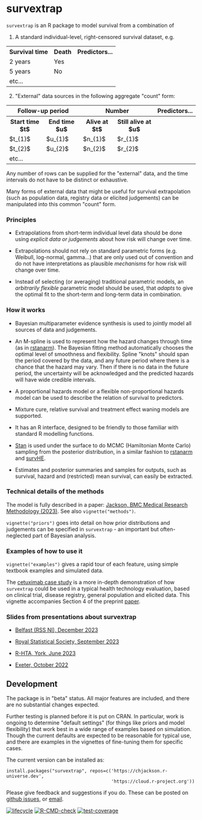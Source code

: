 # survextrap 

`survextrap` is an R package to model survival from a combination of 

1. A standard individual-level, right-censored survival dataset, e.g.

<table> 
<tr>
<th>Survival time</th>
<th>Death</th>
<th>Predictors...</th>
</tr> 

<tr>
<td> 2 years </td>
<td> Yes </td>
<td></td>
</tr>

<tr>
<td> 5 years </td>
<td> No </td>
<td></td>
</tr>

<tr>
<td>etc...</td>
<td></td>
</tr>

</table>

2. "External" data sources in the following aggregate "count" form:

<table> 
<tr>
<th colspan="2">Follow-up period </th>
<th colspan="2">Number</th>
<th>Predictors...</th>

</tr> 
<tr><th>Start time $t$</th><th>End time $u$</th><th>Alive at $t$</th><th>Still alive at $u$</th>
<th></th>
</tr>

<tr>
<td> $t_{1}$ </td>
<td> $u_{1}$ </td>
<td> $n_{1}$ </td>
<td> $r_{1}$ </td>
<td></td>
</tr>

<tr>
<td> $t_{2}$ </td>
<td> $u_{2}$ </td>
<td> $n_{2}$ </td>
<td> $r_{2}$ </td>
<td></td>
</tr>

<tr>
<td>etc...</td>
<td></td>
<td></td>
<td></td>
<td></td>

</tr>

</table>

Any number of rows can be supplied for the "external" data, and the time intervals do not have to be distinct or exhaustive. 

Many forms of external data that might be useful for survival extrapolation (such as population data, registry data or elicited judgements) can be manipulated into this common "count" form.

### Principles

* Extrapolations from short-term individual level data should be done using _explicit data or judgements_ about how risk will change over time. 

* Extrapolations should not rely on standard parametric forms (e.g. Weibull, log-normal, gamma...) that are only used out of convention and do not have interpretations as plausible _mechanisms_ for how risk will change over time.

* Instead of selecting (or averaging) traditional parametric models, an _arbitrarily flexible_ parametric model should be used, that _adapts_ to give the optimal fit to the short-term and long-term data in combination.


### How it works 

* Bayesian multiparameter evidence synthesis is used to jointly model all sources of data and judgements.

* An M-spline is used to represent how the hazard changes through time (as in [rstanarm](https://arxiv.org/abs/2002.09633)).  The Bayesian fitting method automatically chooses the optimal level of smoothness and flexibility.  Spline "knots" should span the period covered by the data, and any future period where there is a chance that the hazard may vary.  Then if there is no data in the future period, the uncertainty will be acknowledged and the predicted hazards will have wide credible intervals.

* A proportional hazards model or a flexible non-proportional hazards model can be used to describe the relation of survival to predictors. 

* Mixture cure, relative survival and treatment effect waning models are supported.

* It has an R interface, designed to be friendly to those familiar with standard R modelling functions.

* [Stan](https://mc-stan.org/) is used under the surface to do MCMC (Hamiltonian Monte Carlo) sampling from the posterior distribution, in a similar fashion to [rstanarm](https://mc-stan.org/rstanarm/) and [survHE](https://CRAN.R-project.org/package=survHE). 

* Estimates and posterior summaries and samples for outputs, such as survival, hazard and (restricted) mean survival, can easily be extracted.


### Technical details of the methods

The model is fully described in a paper: [Jackson, BMC Medical Research Methodology (2023)](https://doi.org/10.1186/s12874-023-02094-1).   See also `vignette("methods")`.

`vignette("priors")` goes into detail on how prior distributions and judgements can be specified in `survextrap` - an important but often-neglected part of Bayesian analysis. 


### Examples of how to use it 

`vignette("examples")` gives a rapid tour of each feature, using simple textbook examples and simulated data.

The [cetuximab case study](https://chjackson.github.io/survextrap/articles/cetuximab.html) is a more in-depth demonstration of how `survextrap` could be used in a typical health technology evaluation, based on clinical trial, disease registry, general population and elicited data.  This vignette accompanies Section 4 of the preprint [paper](https://arxiv.org/abs/2306.03957).


### Slides from presentations about survextrap

* [Belfast (RSS NI), December 2023](https://chjackson.github.io/survextrap/cjackson_survextrap_belfast.pdf)

* [Royal Statistical Society, September 2023](https://chjackson.github.io/survextrap/cjackson_survextrap_rss23.pdf)

* [R-HTA, York, June 2023](https://chjackson.github.io/survextrap/cjackson_survextrap_rhta.pdf)

* [Exeter, October 2022](https://chjackson.github.io/survextrap/cjackson_survextrap_exeter.pdf)


## Development 

The package is in "beta" status.  All major features are included, and there are no substantial changes expected.

Further testing is planned before it is put on CRAN.  In particular, work is ongoing to determine "default settings" (for things like priors and model flexibility) that work best in a wide range of examples based on simulation.   Though the current defaults are expected to be reasonable for typical use, and there are examples in the vignettes of fine-tuning them for specific cases.

The current version can be installed as:

```
install.packages("survextrap", repos=c('https://chjackson.r-universe.dev',
                                       'https://cloud.r-project.org'))
```

Please give feedback and suggestions if you do.  These can be posted on [github issues](https://github.com/chjackson/survextrap/issues), or [email](mailto:chris.jackson@mrc-bsu.cam.ac.uk).

<!-- badges: start -->
[![lifecycle](lifecycle-maturing.svg)](https://lifecycle.r-lib.org/articles/stages.html#maturing)
[![R-CMD-check](https://github.com/chjackson/survextrap/actions/workflows/R-CMD-check.yaml/badge.svg)](https://github.com/chjackson/survextrap/actions/workflows/R-CMD-check.yaml)
[![test-coverage](https://codecov.io/gh/chjackson/survextrap/branch/master/graph/badge.svg)](https://app.codecov.io/gh/chjackson/survextrap)
<!-- badges: end -->
